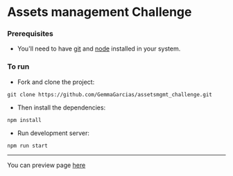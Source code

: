 # Assets management Challenge

### Prerequisites
* You'll need to have [git](https://git-scm.com/) and [node](https://nodejs.org/en/) installed in your system.

### To run
* Fork and clone the project:

```
git clone https://github.com/GemmaGarcias/assetsmgmt_challenge.git
```

* Then install the dependencies:

```
npm install
```

* Run development server:

```
npm run start
```
----------------
You can preview page [here](https://gemmagarcias.github.io/assetsmgmt_challenge/)
